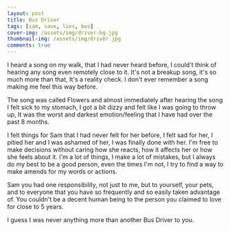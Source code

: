 ```yaml
---
layout: post
title: Bus Driver
tags: [sam, save, lies, bus]
cover-img: /assets/img/driver-bg.jpg
thumbnail-img: /assets/img/driver.jpg
comments: true
---
```

I heard a song on my walk, that I had never heard before, I could't think of hearing any song even remotely close to it.
It's not a breakup song, it's so much more than that, It's a reality check. I don't ever remember a song making me feel this way before.

The song was called Flowers and almost immediately after hearing the song I felt sick to my stomach,
I got a bit dizzy and felt like I was going to throw up, It was the worst and darkest emotion/feeling
that I have had over the past 8 months.

I felt things for Sam that I had never felt for her before, I felt sad for her, I pitied her and I was ashamed of her, I was finally done with her. I'm free to make decisions without caring how she reacts, how it affects her or how she feels about it. I'm a lot of things, I make a lot of mistakes, but I always do my best to be a good person, even the times I'm not, I try to find a way to make amends for my words or actions.

Sam you had one responsibility, not just to me, but to yourself, your pets,
and to everyone that you have so frequently and so easily taken advantage of.
You couldn't be a decent human being to the person you claimed to love for close to 5 years.  

I guess I was never anything more than another Bus Driver to you.
